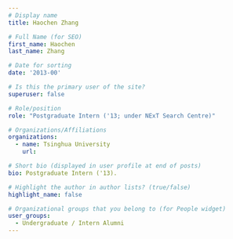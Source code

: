 ```yaml
---
# Display name
title: Haochen Zhang

# Full Name (for SEO) 
first_name: Haochen
last_name: Zhang

# Date for sorting
date: '2013-00'

# Is this the primary user of the site?
superuser: false

# Role/position
role: "Postgraduate Intern ('13; under NExT Search Centre)"

# Organizations/Affiliations
organizations:
  - name: Tsinghua University
    url: 

# Short bio (displayed in user profile at end of posts)
bio: Postgraduate Intern ('13). 

# Highlight the author in author lists? (true/false)
highlight_name: false

# Organizational groups that you belong to (for People widget)
user_groups:
  - Undergraduate / Intern Alumni
---
```

